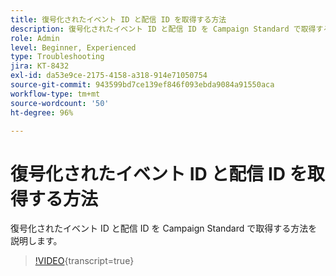 ```yaml
---
title: 復号化されたイベント ID と配信 ID を取得する方法
description: 復号化されたイベント ID と配信 ID を Campaign Standard で取得する方法を説明します。
role: Admin
level: Beginner, Experienced
type: Troubleshooting
jira: KT-8432
exl-id: da53e9ce-2175-4158-a318-914e71050754
source-git-commit: 943599bd7ce139ef846f093ebda9084a91550aca
workflow-type: tm+mt
source-wordcount: '50'
ht-degree: 96%

---
```


# 復号化されたイベント ID と配信 ID を取得する方法

復号化されたイベント ID と配信 ID を Campaign Standard で取得する方法を説明します。

>[!VIDEO](https://video.tv.adobe.com/v/335989?learn=on){transcript=true}
